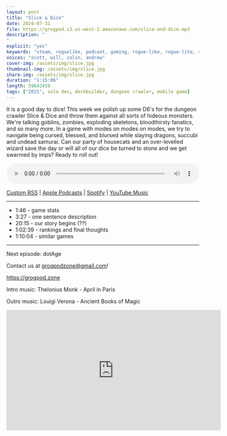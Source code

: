 ```yaml
---
layout: post
title: "Slice & Dice"
date: 2024-07-31
file: https://grogpod.s3.us-west-2.amazonaws.com/slice-and-dice.mp3
description: "
"
explicit: "yes" 
keywords: "steam, roguelike, podcast, gaming, rogue-like, rogue-lite, roguelite"
voices: "scott, will, colin, andrew"
cover-img: /assets/img/slice.jpg
thumbnail-img: /assets/img/slice.jpg
share-img: /assets/img/slice.jpg
duration: "1:15:06"
length: 59842459 
tags: ["2021", solo dev, deckbuilder, dungeon crawler, mobile game]
---
```


It is a good day to dice! This week we polish up some D6's for the dungeon crawler Slice & Dice and throw them against all sorts of hideous monsters. We're talking goblins, zombies, exploding skeletons, bloodthirsty fanatics, and so many more. In a game with modes on modes on modes, we try to navigate being cursed, blessed, and blursed while slaying dragons, succubi and undead samurai. Can our party of housecats and an over-levelled wizard save the day or will all of our dice be turned to stone and we get swarmed by imps? Ready to roll out!


<div class="container">
  <audio controls style="width: 100%;">
    <source src="https://grogpod.s3.us-west-2.amazonaws.com/slice-and-dice.mp3" type="audio/mpeg">
  </audio>
</div>

[Custom RSS](https://grogpod.zone/feed.xml) | [Apple Podcasts](https://podcasts.apple.com/us/podcast/grogpod/id1650474911) | [Spotify](https://open.spotify.com/show/655SEhPUWIC77oO3hILe0b) | [YouTube Music](https://music.youtube.com/playlist?list=PL-ShOmyMvd4jYFChE6tgj0JYG8RKK4xe0) 

---
* 1:46 - game stats
* 3:27 - one sentence description
* 20:15 - our story begins (??)
* 1:02:39 - rankings and final thoughts
* 1:10:04 - similar games

---



Next episode: dotAge

Contact us at grogpodzone@gmail.com!

https://grogpod.zone

Intro music: Thelonius Monk - April in Paris

Outro music: Louigi Verona - Ancient Books of Magic

<div class="embed-responsive embed-responsive-16by9">
<iframe width="560" height="315" src="https://www.youtube.com/embed/xxxxxx" title="YouTube video player" frameborder="0" allow="accelerometer; autoplay; clipboard-write; encrypted-media; gyroscope; picture-in-picture" allowfullscreen></iframe>
</div>
